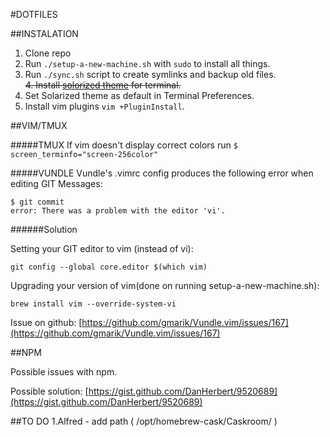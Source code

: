 #DOTFILES

##INSTALATION

1. Clone repo
2. Run ```./setup-a-new-machine.sh``` with ```sudo``` to install all things.
3. Run ```./sync.sh``` script to create symlinks and backup old files.  
~~4. Install [solorized theme](http://ethanschoonover.com/solarized/vim-colors-solarized) for terminal.~~
4. Set Solarized theme as default in Terminal Preferences.
5. Install vim plugins ```vim +PluginInstall```.

##VIM/TMUX

#####TMUX
If vim doesn't display correct colors run ```$ screen_terminfo="screen-256color"```

#####VUNDLE
Vundle's .vimrc config produces the following error when editing GIT Messages:
```
$ git commit
error: There was a problem with the editor 'vi'.
```
######Solution

Setting your GIT editor to vim (instead of vi):
```
git config --global core.editor $(which vim)
```

Upgrading your version of vim(done on running setup-a-new-machine.sh):
```
brew install vim --override-system-vi
```

Issue on github: [https://github.com/gmarik/Vundle.vim/issues/167](https://github.com/gmarik/Vundle.vim/issues/167)

##NPM

Possible issues with npm.

Possible solution: [https://gist.github.com/DanHerbert/9520689](https://gist.github.com/DanHerbert/9520689)

##TO DO
1.Alfred - add path ( /opt/homebrew-cask/Caskroom/ )
